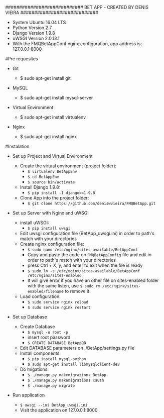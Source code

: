 ############################
 BET APP - CREATED BY DENIS VIEIRA
############################

- System Ubuntu 16.04 LTS
- Python Version 2.7
- Django Version 1.9.8
- uWSGI Version 2.0.13.1
- With the FMQBetAppConf nginx configuration, app address is: 127.0.0.1:8000

#Pre requesites
- Git
	- $ sudo apt-get install git

- MySQL
	- $ sudo apt-get install mysql-server

- Virtual Environment
	- $ sudo apt-get install virtualenv

- Nginx
	- $ sudo apt-get install nginx

#Instalation
- Set up Project and Virtual Environment
	- Create the virtual environment (project folder):
		- `$ virtualenv BetAppEnv`
		- `$ cd BetAppEnv`
		- `$ source bin/activate`
	- Install Django 1.9.8:
		- `$ pip install -I django==1.9.8`
	- Clone App into the project folder:
		- `$ git clone https://github.com/deniswvieira/FMQBetApp.git`

- Set up Server with Nginx and uWSGI
	- install uWSGI:
		- `$ pip install uwsgi`
	- Edit uwsgi configuration file (BetApp_uwsgi.ini) in order to path's match with your directories
	- Create nginx configuration file:
		- `$ sudo nano /etc/nginx/sites-available/BetAppConf`
		- Copy and paste the code on `FMQBetAppConfig` file and edit in order to path's match with your directories
		- press Ctrl + X, y, and enter to exit when the file is ready
		- `$ sudo ln -s /etc/nginx/sites-available/BetAppConf /etc/nginx/sites-enabled`
		- It will give error if you have an other file on sites-enabled folder with the same listen, use `$ sudo rm /etc/nginx/sites-enabled/filename` to remove it
	- Load configuration:
		- `$ sudo service nginx reload`
		- `$ sudo service nginx restart`

- Set up Database
	- Create Database
		- `$ mysql -u root -p`
		- insert root password
		- `$ CREATE DATABASE BetAppDB`
	- Edit DATABASE parameters on ./BetApp/settings.py file
	- Install components:
		- `$ pip install mysql-python`
		- `$ sudo apt-get install libmysqlclient-dev`
	- Do migations:
		- `$ ./manage.py makemigrations BetApp`
		- `$ ./manage.py makemigrations cauth`
		- `$ ./manage.py migrate`

- Run application
	- `$ uwsgi --ini BetApp_uwsgi.ini`
	- Visit the application on 127.0.0.1:8000
	

